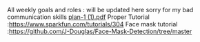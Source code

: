 All weekly goals and roles : will be updated here sorry for my bad communication skills 
[plan-1 (1).pdf](https://github.com/Grandlobster/A.i_Gun/files/14457968/plan-1.1.pdf)
Proper Tutorial :https://www.sparkfun.com/tutorials/304
Face mask tutorial :https://github.com/J-Douglas/Face-Mask-Detection/tree/master
